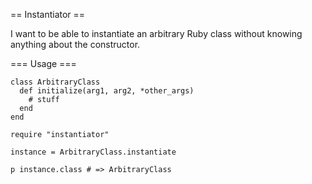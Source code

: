 == Instantiator ==

I want to be able to instantiate an arbitrary Ruby class without knowing anything about the constructor.

=== Usage ===

    class ArbitraryClass
      def initialize(arg1, arg2, *other_args)
        # stuff
      end
    end

    require "instantiator"
    
    instance = ArbitraryClass.instantiate
    
    p instance.class # => ArbitraryClass